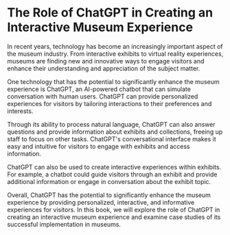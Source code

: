 The Role of ChatGPT in Creating an Interactive Museum Experience
==============================================================================

In recent years, technology has become an increasingly important aspect of the museum industry. From interactive exhibits to virtual reality experiences, museums are finding new and innovative ways to engage visitors and enhance their understanding and appreciation of the subject matter.

One technology that has the potential to significantly enhance the museum experience is ChatGPT, an AI-powered chatbot that can simulate conversation with human users. ChatGPT can provide personalized experiences for visitors by tailoring interactions to their preferences and interests.

Through its ability to process natural language, ChatGPT can also answer questions and provide information about exhibits and collections, freeing up staff to focus on other tasks. ChatGPT's conversational interface makes it easy and intuitive for visitors to engage with exhibits and access information.

ChatGPT can also be used to create interactive experiences within exhibits. For example, a chatbot could guide visitors through an exhibit and provide additional information or engage in conversation about the exhibit topic.

Overall, ChatGPT has the potential to significantly enhance the museum experience by providing personalized, interactive, and informative experiences for visitors. In this book, we will explore the role of ChatGPT in creating an interactive museum experience and examine case studies of its successful implementation in museums.
